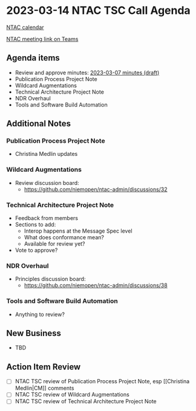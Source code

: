 # 2023-03-14 NTAC TSC Call Agenda

[NTAC calendar](https://lists.oasis-open-projects.org/g/niemopen-ntactsc/calendar)

[NTAC meeting link on Teams](https://dod.teams.microsoft.us/l/meetup-join/19%3adod%3ameeting_027b8f8cd305438fbb0a76a1e7896d97%40thread.v2/0?context=%7b%22Tid%22%3a%22102d0191-eeae-4761-b1cb-1a83e86ef445%22%2c%22Oid%22%3a%2270ae69c4-ba53-4071-b60d-68a8b321854e%22%7d)

## Agenda items

- Review and approve minutes:  [2023-03-07 minutes (draft)](2023-03-07-minutes.md)
- Publication Process Project Note
- Wildcard Augmentations
- Technical Architecture Project Note
- NDR Overhaul
- Tools and Software Build Automation

## Additional Notes

### Publication Process Project Note

- Christina Medlin updates

### Wildcard Augmentations

- Review discussion board:
  - https://github.com/niemopen/ntac-admin/discussions/32

### Technical Architecture Project Note

- Feedback from members
- Sections to add:
  - Interop happens at the Message Spec level
  - What does conformance mean?
  - Available for review yet?
- Vote to approve?

### NDR Overhaul

- Principles discussion board:
  - https://github.com/niemopen/ntac-admin/discussions/38

### Tools and Software Build Automation

- Anything to review?

## New Business

- TBD

## Action Item Review

- [ ] NTAC TSC review of Publication Process Project Note, esp [[Christina Medlin|CM]] comments
- [ ] NTAC TSC review of Wildcard Augmentations
- [ ] NTAC TSC review of Technical Architecture Project Note
